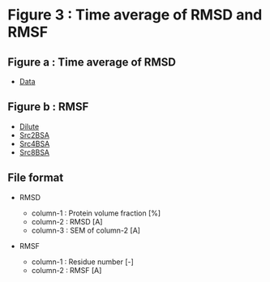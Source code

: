 # Figure 3 : Time average of RMSD and RMSF 

## Figure a : Time average of RMSD

* [Data](./a/data)

## Figure b : RMSF

* [Dilute](./b/data.dilute)
* [Src2BSA](./b/src2bsa.dilute)
* [Src4BSA](./b/src4bsa.dilute)
* [Src8BSA](./b/src8bsa.dilute)

## File format

* RMSD
    * column-1 : Protein volume fraction [%]
    * column-2 : RMSD [A]
    * column-3 : SEM of column-2 [A]

* RMSF
    * column-1 : Residue number [-]
    * column-2 : RMSF [A]
